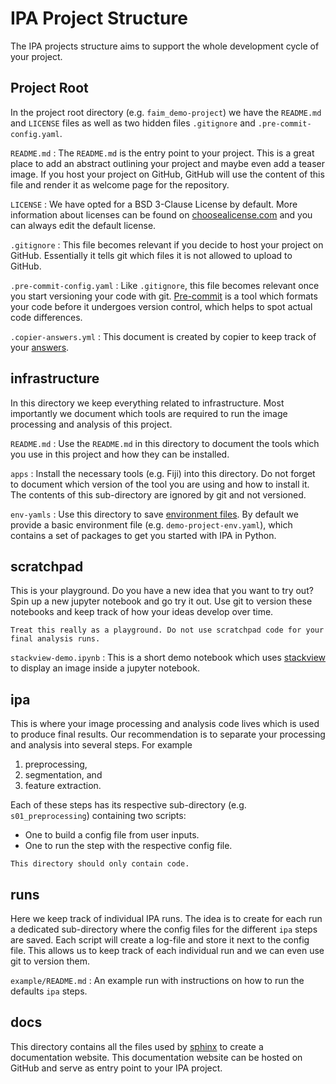 # IPA Project Structure
The IPA projects structure aims to support the whole development cycle of your project.

## Project Root
In the project root directory (e.g. `faim_demo-project`) we have the `README.md` and `LICENSE` files as well as two hidden files `.gitignore` and `.pre-commit-config.yaml`.

`README.md`
:  The `README.md` is the entry point to your project. This is a great place to add an abstract outlining your project and maybe even add a teaser image. If you host your project on GitHub, GitHub will use the content of this file and render it as welcome page for the repository.

`LICENSE`
:  We have opted for a BSD 3-Clause License by default. More information about licenses can be found on [choosealicense.com](https://choosealicense.com/) and you can always edit the default license.

`.gitignore`
: This file becomes relevant if you decide to host your project on GitHub. Essentially it tells git which files it is not allowed to upload to GitHub.

`.pre-commit-config.yaml`
: Like `.gitignore`, this file becomes relevant once you start versioning your code with git. [Pre-commit](https://pre-commit.com/) is a tool which formats your code before it undergoes version control, which helps to spot actual code differences.

`.copier-answers.yml`
: This document is created by copier to keep track of your [answers](https://copier.readthedocs.io/en/stable/configuring/#answers_file).

## infrastructure
In this directory we keep everything related to infrastructure.
Most importantly we document which tools are required to run the image processing and analysis of this project.

`README.md`
: Use the `README.md` in this directory to document the tools which you use in this project and how they can be installed.

`apps`
: Install the necessary tools (e.g. Fiji) into this directory. Do not forget to document which version of the tool you are using and how to install it. The contents of this sub-directory are ignored by git and not versioned.

`env-yamls`
: Use this directory to save [environment files](https://conda.io/projects/conda/en/latest/user-guide/tasks/manage-environments.html#creating-an-environment-file-manually). By default we provide a basic environment file (e.g. `demo-project-env.yaml`), which contains a set of packages to get you started with IPA in Python.

## scratchpad
This is your playground.
Do you have a new idea that you want to try out?
Spin up a new jupyter notebook and go try it out.
Use git to version these notebooks and keep track of how your ideas develop over time.

```{caution}
Treat this really as a playground. Do not use scratchpad code for your final analysis runs.
```

`stackview-demo.ipynb`
: This is a short demo notebook which uses [stackview](https://github.com/haesleinhuepf/stackview) to display an image inside a jupyter notebook.

## ipa
This is where your image processing and analysis code lives which is used to produce final results.
Our recommendation is to separate your processing and analysis into several steps. For example
1. preprocessing,
2. segmentation, and
3. feature extraction.

Each of these steps has its respective sub-directory (e.g. `s01_preprocessing`) containing two scripts:
* One to build a config file from user inputs.
* One to run the step with the respective config file.

```{note}
This directory should only contain code.
```

## runs
Here we keep track of individual IPA runs.
The idea is to create for each run a dedicated sub-directory where the config files for the different `ipa` steps are saved.
Each script will create a log-file and store it next to the config file.
This allows us to keep track of each individual run and we can even use git to version them.

`example/README.md`
: An example run with instructions on how to run the defaults `ipa` steps.

## docs
This directory contains all the files used by [sphinx](https://www.sphinx-doc.org/en/master/tutorial/index.html) to create a documentation website.
This documentation website can be hosted on GitHub and serve as entry point to your IPA project.
